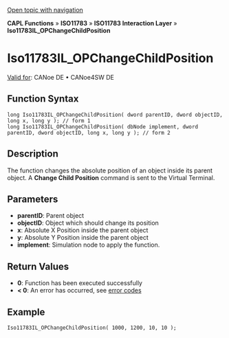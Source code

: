 [Open topic with navigation](../../../../../../CANoeDEFamily.htm#Topics/CAPLFunctions/ISO11783/ISOInteractionLayer/Functions/CAPLfunctionIso11783ILOPChangeChildPosition.md)

**CAPL Functions** » **ISO11783** » **ISO11783 Interaction Layer** » **Iso11783IL_OPChangeChildPosition**

# Iso11783IL_OPChangeChildPosition

[Valid for](../../../../Shared/FeatureAvailability.md): CANoe DE • CANoe4SW DE

## Function Syntax

```plaintext
long Iso11783IL_OPChangeChildPosition( dword parentID, dword objectID, long x, long y ); // form 1
long Iso11783IL_OPChangeChildPosition( dbNode implement, dword parentID, dword objectID, long x, long y ); // form 2
```

## Description

The function changes the absolute position of an object inside its parent object. A **Change Child Position** command is sent to the Virtual Terminal.

## Parameters

- **parentID**: Parent object
- **objectID**: Object which should change its position
- **x**: Absolute X Position inside the parent object
- **y**: Absolute Y Position inside the parent object
- **implement**: Simulation node to apply the function.

## Return Values

- **0**: Function has been executed successfully
- **< 0**: An error has occurred, see [error codes](../../../CAPLfunctionsISOj1939ErrorCodes.md)

## Example

```plaintext
Iso11783IL_OPChangeChildPosition( 1000, 1200, 10, 10 );
```
